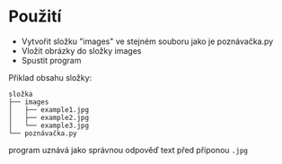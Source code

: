 # Použití

- Vytvořit složku "images" ve stejném souboru jako je poznávačka.py  
- Vložit obrázky do složky images
- Spustit program

Přiklad obsahu složky:
```
složka
├── images
│   ├── example1.jpg
│   ├── example2.jpg
│   └── example3.jpg
└── poznávačka.py
```
program uznává jako správnou odpověď text před příponou `.jpg`

